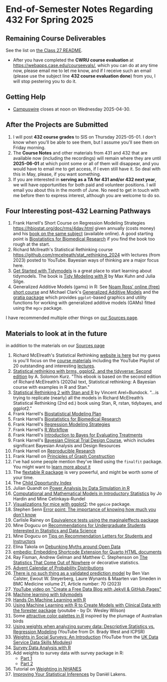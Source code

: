 # End-of-Semester Notes Regarding 432 For Spring 2025

## Remaining Course Deliverables

See the list on [the Class 27 README](https://github.com/THOMASELOVE/432-classes-2025/tree/main/class27).

- After you have completed the **CWRU course evaluation** at <https://webapps.case.edu/courseevals/>, which you can do at any time now, please email me to let me know, and if I receive such an email (please use the subject line **432 course evaluation done**) from you, I will stop pestering you to do it.

## Getting Help

- [Campuswire](https://campuswire.com/) closes at noon on Wednesday 2025-04-30.

## After the Projects are Submitted

1. I will post **432 course grades** to SIS on Thursday 2025-05-01. I don't know when you'll be able to see them, but I assume you'll see them on Friday morning.
2. The **Course Notes** and other materials from 431 and 432 that are available now (including the recordings) will remain where they are until **2025-06-01** at which point some or all of them will disappear, and you would have to email me to get access, if I even still have it. So deal with this in May, please, if you want something.
3. If you are interested in **serving as a TA for 431 and/or 432 next year**, we will have opportunities for both paid and volunteer positions. I will email you about this in the month of June. No need to get in touch with me before then to express interest, although you are welcome to do so.

## Four Interesting post-432 Learning Pathways

1. Frank Harrell's Short Course on Regression Modeling Strategies <https://hbiostat.org/doc/rms/4day.html> given annually (costs money) and his [book on the same subject](https://hbiostat.org/doc/rms/book/) (available online). A good starting point is [Biostatistics for Biomedical Research](https://hbiostat.org/bbr/) if you find the book too rough at the start.
2. Richard McIlreath's Statistical Rethinking course <https://github.com/rmcelreath/stat_rethinking_2024> with lectures (from 2023) posted to  YouTube. Bayesian ways of thinking are a major focus here.
3. [Get Started with Tidymodels](https://www.tidymodels.org/start/) is a great place to start learning about tidymodels. The book is [Tidy Modeling with R](https://www.tmwr.org/) by Max Kuhn and Julia Silge.
4. Generalized Additive Models (gams) in R: See [Noam Ross' online (free) short course](https://noamross.github.io/gams-in-r-course/) and Michael Clark's [Generalized Additive Models](https://m-clark.github.io/generalized-additive-models/) and the [gratia package](https://github.com/gavinsimpson/gratia) which provides `ggplot`-based graphics and utility functions for working with generalized additive models (GAMs) fitted using the `mgcv` package.

I have recommended multiple other things on [our Sources page](https://github.com/THOMASELOVE/432-sources).

## Materials to look at in the future

in addition to the materials on our [Sources page](https://github.com/THOMASELOVE/432-sources)

1. Richard McElreath's Statistical Rethinking [website is here](https://xcelab.net/rm/) but my guess is you'll focus on the [course materials](https://github.com/rmcelreath/stat_rethinking_2024) including the YouTube Playlist of 20 outstanding and interesting [lectures](https://www.youtube.com/playlist?list=PLDcUM9US4XdPz-KxHM4XHt7uUVGWWVSus).
2. [Statistical rethinking with brms, ggplot2, and the tidyverse: Second edition](https://bookdown.org/content/4857/) by A. Solomon Kurz. "This ebook is based on the second edition of Richard McElreath’s (2020a) text, Statistical rethinking: A Bayesian course with examples in R and Stan."
3. [Statistical Rethinking 2 with Stan and R](https://vincentarelbundock.github.io/rethinking2/) by Vincent Arel=Bundock. "...is trying to replicate (nearly) all the models in Richard McElreath’s Statistical Rethinking (2nd ed.) book using Stan, R, rstan, tidybayes, and ggplot2."
4. Frank Harrell's [Biostatistical Modeling Plan](https://hbiostat.org/blog/post/modplan/)
5. Frank Harrell's [Biostatistics for Biomedical Research](https://hbiostat.org/bbr/)
6. Frank Harrell's [Regression Modeling Strategies](https://hbiostat.org/doc/rms/book/)
7. Frank Harrell's [R Workflow](https://hbiostat.org/rflow/)
8. Frank Harrell's [Introduction to Bayes for Evaluating Treatments](https://hbiostat.org/bayes/bet/)
9. Frank Harrell's [Bayesian Clinical Trial Design Course](https://hbiostat.org/bayes/), which includes significant Bayesian Analysis and Design Resources
10. Frank Harrell on [Reproducible Research](https://hbiostat.org/rr/)
11. Frank Harrell on [Principles of Graph Construction](https://hbiostat.org/doc/graphscourse.pdf)
12. I've had some people mention they've liked using the `finalfit` package. You might want to [learn more about it](https://finalfit.org/articles/finalfit.html)
13. The [flextable R package](https://ardata-fr.github.io/flextable-book/) is very powerful, and might be worth some of your time.
14. The [Child Opportunity Index](https://www.diversitydatakids.org/child-opportunity-index)
15. Julian Quandt on [Power Analysis by Data Simulation in R](https://julianquandt.com/post/power-analysis-by-data-simulation-in-r-part-i/)
16. [Computational and Mathematical Models in Introductory Statistics](https://www.openintro.org/blog/article/2021-06-27-computational-and-mathematical-models-in-introductory-statistics/) by Jo Hardin and Mine Cetinkaya-Rundel
17. [Visualizations for mice with ggplot2](https://amices.org/ggmice/index.html): the `ggmice` package.
18. Stephen Senn [Error point: The importance of knowing how much you don't know](https://errorstatistics.com/2020/01/20/s-senn-error-point-the-importance-of-knowing-how-much-you-dont-know-guest-post/)
19. Carlisle Rainey on [Equivalence tests using the maginaleffects package](https://www.carlislerainey.com/blog/2023-08-18-equivalence-tests/)
20. Mine Dogucu on [Recommendations for Undergraduate Students Interested in Statistics and Data Science](https://www.datapedagogy.com/posts/2024-04-22-recs-undergrad/recs-undergrad)
21. Mine Dogucu on [Tips on Recommendation Letters for Students and Instructors](https://www.datapedagogy.com/posts/2023-07-19-tips-rec-letters/tips-rec-letters)
22. Elina Takola on [Debunking Myths around Open Data](https://www.sortee.org/blog/2024/04/12/2024_open_data_myths/)
23. [embedio: Embedding Shortcode Extension for Quarto HTML documents](https://github.com/coatless-quarto/embedio)
24. Ray Fisman, Andrew Gelman and Matthew C. Stephenson on [The Statistics That Come Out of Nowhere](https://web.archive.org/web/20230312125109/https://www.theatlantic.com/ideas/archive/2023/03/bad-misleading-statistics-false-information-estimates/673359/) or decorative statistics.
25. [Advent Calendar of Probability Distributions](https://quantgirl.blog/advent-calendar-2023/)
26. [There is no such thing as a validated prediction model](https://bmcmedicine.biomedcentral.com/articles/10.1186/s12916-023-02779-w) by Ben Van Calster, Ewout W. Steyerberg, Laure Wynants & Maarten van Smeden in BMC Medicine volume 21, Article number: 70 (2023)
27. [YouTube video on "Create a Free Data Blog with Jekyll & GitHub Pages"](https://www.youtube.com/watch?v=7SBXl94xNl8)
28. [Machine learning with tidymodels](https://workshops.tidymodels.org/)
29. [Hands On Machine Learning with R](https://bradleyboehmke.github.io/HOML/)
30. [Using Machine Learning with R to Create Models with Clinical Data with the forester package](https://www.youtube.com/watch?v=eWzq3olQVrk) (youtube - by Dr. Wesley Wilson)
31. Some [attractive color palettes in R](https://github.com/shandiya/feathers) inspired by the plumage of Australian birds
32. [Using weights when analyzing survey data: Descriptive Statistics vs. Regression Modeling](https://www.youtube.com/watch?v=_dYeGQpKmdc) (YouTube from Dr. Brady West and ICPSR)
33. [Weights in Social Surveys: An Introduction](https://www.youtube.com/watch?v=ItDR2LY2jdo) (YouTube from the [UK Data Service Data Skills Modules](https://ukdataservice.ac.uk/learning-hub/data-skills-modules/))
34. [Survey Data Analysis with R](https://stats.oarc.ucla.edu/r/seminars/survey-data-analysis-with-r/)
35. Add weights to survey data with survey package in R:
    - [Part 1](https://rforpoliticalscience.com/2021/01/09/add-weights-to-survey-data-with-survey-and-svyr-package-in-r/)
    - [Part 2](https://rforpoliticalscience.com/2021/01/15/add-weights-to-survey-data-with-survey-package-in-r-part-2/)
36. Tutorial on [Weighting in NHANES](https://wwwn.cdc.gov/nchs/nhanes/tutorials/weighting.aspx)
37. [Improving Your Statistical Inferences](https://lakens.github.io/statistical_inferences/) by Daniël Lakens.

